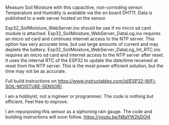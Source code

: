 Measure Soil Moisture with this capacitive, non-corroding sensor. Temperature and Humidity is available via the on board DHT11. Data is published to a web server hosted on the sensor. 

Esp32_SoilMoisture_WebServer.ino should be use if no micro sd card module is attached.
Esp32_SoilMoisture_WebServer_DataLog.ino requires an micro sd card and continues internet access to the NTP server. This option has very accurate time, but use large amounts of current and may deplete the battery.
Esp32_SoilMoisture_WebServer_DataLog_Int_RTC.ino requires an micro sd card and internet access to the NTP server after reset. It uses the internal RTC of the ESP32 to update the date/time received at reset from the NTP server. This is the most power efficient solution, but the time may not be as accurate.

Full build instructions on https://www.instructables.com/id/ESP32-WiFi-SOIL-MOISTURE-SENSOR/

I am a hobbyist, not a ingineer or programmer. The code is nothing but efficient. Feel free to improve.

I am repurposing this sensor as a siphoning rain gauge. The code and building instructions will soon follow.
https://youtu.be/N8aYW2bDOl4
